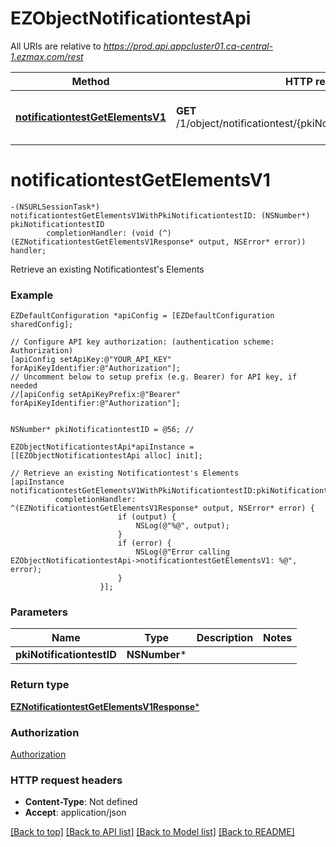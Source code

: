 # EZObjectNotificationtestApi

All URIs are relative to *https://prod.api.appcluster01.ca-central-1.ezmax.com/rest*

Method | HTTP request | Description
------------- | ------------- | -------------
[**notificationtestGetElementsV1**](EZObjectNotificationtestApi.md#notificationtestgetelementsv1) | **GET** /1/object/notificationtest/{pkiNotificationtestID}/getElements | Retrieve an existing Notificationtest&#39;s Elements


# **notificationtestGetElementsV1**
```objc
-(NSURLSessionTask*) notificationtestGetElementsV1WithPkiNotificationtestID: (NSNumber*) pkiNotificationtestID
        completionHandler: (void (^)(EZNotificationtestGetElementsV1Response* output, NSError* error)) handler;
```

Retrieve an existing Notificationtest's Elements



### Example
```objc
EZDefaultConfiguration *apiConfig = [EZDefaultConfiguration sharedConfig];

// Configure API key authorization: (authentication scheme: Authorization)
[apiConfig setApiKey:@"YOUR_API_KEY" forApiKeyIdentifier:@"Authorization"];
// Uncomment below to setup prefix (e.g. Bearer) for API key, if needed
//[apiConfig setApiKeyPrefix:@"Bearer" forApiKeyIdentifier:@"Authorization"];


NSNumber* pkiNotificationtestID = @56; // 

EZObjectNotificationtestApi*apiInstance = [[EZObjectNotificationtestApi alloc] init];

// Retrieve an existing Notificationtest's Elements
[apiInstance notificationtestGetElementsV1WithPkiNotificationtestID:pkiNotificationtestID
          completionHandler: ^(EZNotificationtestGetElementsV1Response* output, NSError* error) {
                        if (output) {
                            NSLog(@"%@", output);
                        }
                        if (error) {
                            NSLog(@"Error calling EZObjectNotificationtestApi->notificationtestGetElementsV1: %@", error);
                        }
                    }];
```

### Parameters

Name | Type | Description  | Notes
------------- | ------------- | ------------- | -------------
 **pkiNotificationtestID** | **NSNumber***|  | 

### Return type

[**EZNotificationtestGetElementsV1Response***](EZNotificationtestGetElementsV1Response.md)

### Authorization

[Authorization](../README.md#Authorization)

### HTTP request headers

 - **Content-Type**: Not defined
 - **Accept**: application/json

[[Back to top]](#) [[Back to API list]](../README.md#documentation-for-api-endpoints) [[Back to Model list]](../README.md#documentation-for-models) [[Back to README]](../README.md)

